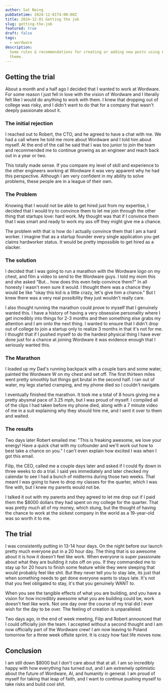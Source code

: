```yaml
---
author: Sat Naing
pubDatetime: 2024-12-01T4:00:00Z
title: 2024-12-01 Getting the job
slug: getting-the-job
featured: true
draft: false
tags:
  - wordware
description:
  Some rules & recommendations for creating or adding new posts using AstroPaper
  theme.
---
```


## Getting the trial

About a month and a half ago I decided that I wanted to work at Wordware. For some reason I just fell in love with the vision of Wordware and I literally felt like I would do anything to work with them. I knew that dropping out of college was risky, and I didn't want to do that for a company that wasn't deeply passionate about it.

### The initial rejection

I reached out to Robert, the CTO, and he agreed to have a chat with me. We had a call where he told me more about Wordware and I told him about myself. At the end of the call he said that I was too junior to join the team and recommended me to continue growing as an engineer and reach back out in a year or two.

This totally made sense. If you compare my level of skill and experience to the other engineers working at Wordware it was very apparent why he had this perspective. Although I am very confident in my ability to solve problems, these people are in a league of their own.

### The Problem

Knowing that I would not be able to get hired just from my expertise, I decided that I would try to convince them to let me join through the other thing that startups love: hard work. My thought was that if I convince them that I was smart and ready to work my ass off they might give me a chance.

The problem with that is how do I actually convince them that I am a hard worker. I imagine that as a startup founder every single application you get claims hardworker status. It would be pretty impossible to get hired as a slacker.

### The solution

I decided that I was going to run a marathon with the Wordware logo on my chest, and film a video to send to the Wordware guys. I told my mom this and she asked "But... how does this even help convince them?" In all honesty I wasn't even sure it would. I thought there was a chance they would be like "okay this kid is a little crazy, let's give him a chance." But I knew there was a very real possibility they just wouldn't really care.

I also thought running the marathon could prove to myself that I genuinely wanted this.
I have a history of having a very obsessive personality where I get incredibly into things for 2-3 months and then something else grabs my attention and I am onto the next thing. I wanted to ensure that I didn't drop out of college to join a startup only to realize 3 months in that it's not for me. I thought that if I pushed myself to do the hardest physical thing I have ever done just for a chance at joining Wordware it was evidence enough that I seriously wanted this.

### The Marathon

I loaded up my Dad's running backpack with a couple bars and some water, painted the Wordware W on my chest and set off. The first thirteen miles went pretty smoothly but things got brutal in the second half. I ran out of water, my legs started cramping, and my phone died so I couldn't navigate.

I eventually finished the marathon. It took me a total of 8 hours giving me a pretty abysmal pace of 3.25 mph, but I was proud of myself. I compiled all of the clips I had taken before my phone died, along with a 7 minute video of me in a suit explaining why they should hire me, and I sent it over to them and waited.

### The results

Two days later Robert emailed me: "This is freaking awesome, we love your energy! Have a quick chat with my cofounder and we'll work out how to best take a chance on you." I can't even explain how excited I was when I got this email.

Filip, the CEO, called me a couple days later and asked if I could fly down in three weeks to do a trial. I said yes immediately and later checked my calendar to see I had a bunch of midterms during those two weeks. That meant I was going to have to drop my classes for the quarter, which I was fine with, but I knew my parents would not be.

I talked it out with my parents and they agreed to let me drop out if I paid them the $8000 dollars they had spent on my college for the quarter. That was pretty much all of my money, which stung, but the thought of having the chance to work at the sickest company in the world as a 19-year-old was so worth it to me.

## The trial

I was consistently putting in 13-14 hour days. On the night before our launch pretty much everyone put in a 20 hour day. The thing that is so awesome about it is how it doesn't feel like work. When everyone is super passionate about what they are building it rubs off on you. If they commanded me to stay up for 20 hours to finish some feature while they were sleeping that would probably feel like shit. But they never tell you to stay late, its just that when something needs to get done everyone wants to stays late. It's not that you feel obligated to stay, it's that you genuinely WANT to.

When you see the tangible effects of what you are building, and you have a vision for how incredibly awesome what you are building could be, work doesn't feel like work. Not one day over the course of my trial did I ever wish for the day to be over. The feeling of creation is unparalleled.

Two days ago, in the end of week meeting, Filip and Robert announced that I could officially join the team. I accepted without a second thought and I am now officially part of the Wordware crew! I am now leaving to Poland tomorrow for a three week offsite sprint. It is crazy how fast life moves now.

## Conclusion

I am still down $8000 but I don't care about that at all. I am so incredibly happy with how everything has turned out, and I am extremely optimistic about the future of Wordware, AI, and humanity in general. I am proud of myself for taking that leap of faith, and I want to continue pushing myself to take risks and build cool shit.
